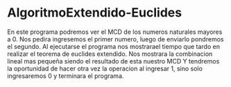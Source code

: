# AlgoritmoExtendido-Euclides

En este programa podremos ver el MCD de los numeros naturales mayores a 0. Nos pedira ingresemos el primer numero, luego de enviarlo pondremos el segundo. Al ejecutarse el programa nos mostrarael tiempo que tardo en realizar el teorema de euclides extendido. Nos mostrara la combinacion lineal mas pequeña siendo el resultado de esta nuestro MCD Y tendremos la oportunidad de hacer otra vez la operacion al ingresar 1, sino solo ingresaremos 0 y terminara el programa.